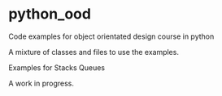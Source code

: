 # python_ood
Code examples for object orientated design course in python

A mixture of classes and files to use the examples.

Examples for
Stacks
Queues

A work in progress.
